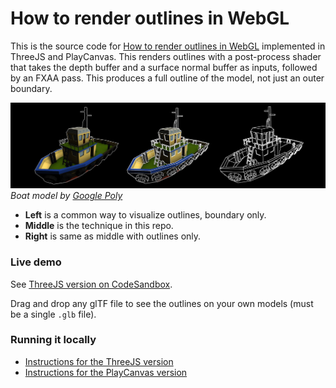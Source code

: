 # How to render outlines in WebGL

This is the source code for [How to render outlines in WebGL](TODO) implemented in ThreeJS and PlayCanvas. This renders outlines with a post-process shader that takes the depth buffer and a surface normal buffer as inputs, followed by an FXAA pass. This produces a full outline of the model, not just an outer boundary.

![Three versions of a boat 3D model showing the different outline techniques](media/boat_outline_3_versions.jpeg)_Boat model by [Google Poly](https://poly.google.com/view/84-DYhLzxNq)_

* **Left** is a common way to visualize outlines, boundary only. 
* **Middle** is the technique in this repo. 
* **Right** is same as middle with outlines only.
### Live demo

See [ThreeJS version on CodeSandbox](https://l01dp.csb.app/). 

Drag and drop any glTF file to see the outlines on your own models (must be a single `.glb` file).

### Running it locally

* [Instructions for the ThreeJS version](threejs/README.md)
* [Instructions for the PlayCanvas version](playcanvas/README.md)
